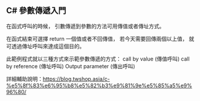 ## C# 參數傳遞入門

在函式呼叫的時候，
引數傳遞到參數的方法可用傳值或者傳址方式。

在函式結束可選擇 return 一個值或者不回傳值，
若今天需要回傳兩個以上值，
就可透過傳址呼叫來達成這個目的。

此範例程式就以三種方式來示範參數傳遞的方式：
call by value  (傳值呼叫)
call by reference (傳址呼叫)
Output parameter (傳出呼叫)

詳細輔助說明：https://blog.twshop.asia/c-%e5%8f%83%e6%95%b8%e5%82%b3%e9%81%9e%e5%85%a5%e9%96%80/
